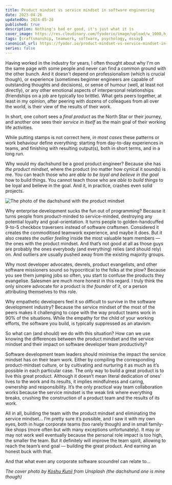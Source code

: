```yaml
---
title: Product mindset vs service mindset in software engineering
date: 2023-04-26
updatedOn: 2024-05-28
published: true
description: Nothing's bad or good, it's just what it is
cover_image: https://res.cloudinary.com/fyodorio/image/upload/w_1000,h_420,c_fill,g_auto,q_auto,f_auto/v1714058594/cWEGNQqcImk.jpg
tags: [craftsmanship, teamwork, software, psychology, essay]
canonical_url: https://fyodor.io/product-mindset-vs-service-mindset-in-software-engineering/
series: false
---
```


Having worked in the industry for years, I often thought about why I'm on the same page with some people and never can find a common ground with the other bunch. And it doesn't depend on professionalism (which is crucial though), or experience (sometimes beginner engineers are capable of outstanding thoughts and decisions), or sense of humour (well, at least not directly), or any other emotional aspects of interpersonal relationships (friendships on a job are typically too brittle). What gets peers together, at least in my opinion, after peering with dozens of colleagues from all over the world, is their view of the results of their work.

In short, one cohort sees a _final product_ as the North Star or their journey, and another one sees their _service in itself_ as the main goal of their working life activities.

While putting stamps is not correct here, _in most cases_ these patterns or work behaviour define everything: starting from day-to-day experiences in teams, and finishing with resulting output(s), both in short terms, and in a long run.

Why would my dachshund be a good product engineer? Because she has _the product mindset_, where the product (no matter how cynical it sounds) is me. You can teach those who are _able to be loyal and believe in the goal_ how to build things. You cannot teach those who are _able to build things_ to be loyal and believe in the goal. And it, in practice, crashes even solid projects.

![The photo of the dachshund with the product mindset](https://res.cloudinary.com/fyodorio/image/upload/v1716901090/product-minded-dachshund_gbsbbe.jpg)

Why enterprise development sucks the fun out of programming? Because it turns people from product-minded to service-minded, destroying any potential loyalty and goal-orientation. It turns people to golden-handcuffed 9-to-5 checkbox traversers instead of software craftsmen. Considered it creates the commoditised teamwork experience, and maybe it does. But it also creates _the outlier feeling_ inside the most valuable team members — the ones with the product mindset. And that’s not good at all as those guys are probably the ones everybody (and everything) relies (and should rely) on. And outliers are usually pushed away from the existing majority groups.

Why most developer advocates, devrels, product evangelists, and other software missioners sound so hypocritical to the folks at the plow? Because you see them jumping jobs so often, you start to confuse the products they evangelise. Salesmen are much more honest in this regard. I truly think the only sincere advocate for a product is _the founder_ of it, or a person attributing themselves to this role.

Why empathetic developers feel it so difficult to survive in the software development industry? Because the service mindset of the most of the peers makes it challenging to cope with the way product teams work in 90% of the situations. While the empathy for the child of your working efforts, the software you build, is typically suppressed as an atavism.

So what can (and should) we do with this situation? How can we use knowing the differences between the product mindset and the service mindset and their impact on software developer team productivity?

Software development team leaders should minimise the impact the service mindset has on their team work. Either by compiling the corresponding product-mindset culture, or by cultivating and nurturing it as much as it’s possible in each particular case. The only way to build a great product is to live this great product. Although it doesn’t mean literal dedication of ones’ lives to the work and its results, it implies mindfulness and caring, ownership and responsibility. It’s the only practical way team collaboration works because the service mindset is the weak link where everything breaks, crushing the construction of a product team and the results of its work.

All in all, building the team with the product mindset and eliminating the service mindset… I’m pretty sure it’s possible, and I saw it with my own eyes, both in huge corporate teams (too rarely though) and in small family-like shops (more often but with many exceptions unfortunately). It may or may not work well eventually because the personal role impact is too high, the smaller the team. But it definitely will improve the team spirit, allowing to reach the team’s end goal — building the great product. And earning an honest buck with that.

And that what even any corporate software scoundrel can relate to…

_The cover photo by [Koshu Kunii](https://unsplash.com/@koshuuu) from Unsplash (the dachshund one is mine though)_
  